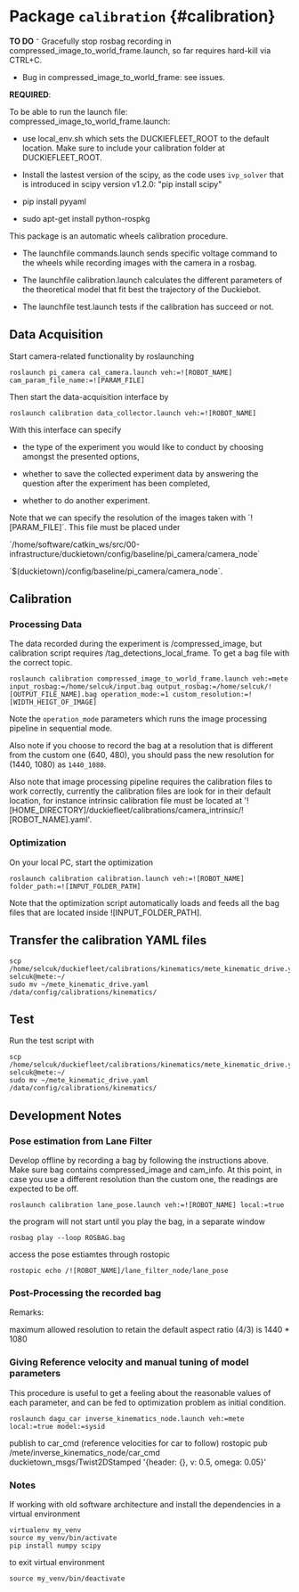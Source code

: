 # Package `calibration` {#calibration}

<move-here src='#pkg_name-autogenerated'/>

**TO DO**
⁻ Gracefully stop rosbag recording in compressed_image_to_world_frame.launch, so far requires hard-kill via CTRL+C.
- Bug in compressed_image_to_world_frame: see issues.

**REQUIRED**:

To be able to run the launch file: compressed_image_to_world_frame.launch:

* use local_env.sh which sets the DUCKIEFLEET_ROOT to the default location. Make sure to include your calibration folder at DUCKIEFLEET_ROOT.

* Install the lastest version of the scipy, as the code uses `ivp_solver` that is introduced in scipy version v1.2.0: "pip install scipy"

* pip install pyyaml

* sudo apt-get install python-rospkg

This package is an automatic wheels calibration procedure.

- The launchfile commands.launch sends specific voltage command to the wheels while recording images with the camera in a rosbag.

- The launchfile calibration.launch calculates the different parameters of the theoretical model that fit best the trajectory of the Duckiebot.

- The launchfile test.launch tests if the calibration has succeed or not.


## Data Acquisition

Start camera-related functionality by roslaunching

```shell
roslaunch pi_camera cal_camera.launch veh:=![ROBOT_NAME] cam_param_file_name:=![PARAM_FILE]
```

Then start the data-acquisition interface by

```shell
roslaunch calibration data_collector.launch veh:=![ROBOT_NAME]
```
With this interface can specify

- the type of the experiment you would like to conduct by choosing amongst the presented options,

- whether to save the collected experiment data by answering the question after the experiment has been completed,

- whether to do another experiment.

Note that we can specify the resolution of the images taken with ´![PARAM_FILE]´. This file must be placed under

´/home/software/catkin_ws/src/00-infrastructure/duckietown/config/baseline/pi_camera/camera_node´



´$(duckietown)/config/baseline/pi_camera/camera_node´.

## Calibration  

### Processing Data

The data recorded during the experiment is /compressed_image, but calibration script requires /tag_detections_local_frame. To get a bag file with the correct topic.

```shell
roslaunch calibration compressed_image_to_world_frame.launch veh:=mete input_rosbag:=/home/selcuk/input.bag output_rosbag:=/home/selcuk/![OUTPUT_FILE_NAME].bag operation_mode:=1 custom_resolution:=![WIDTH_HEIGT_OF_IMAGE]
```

Note the `operation_mode` parameters which runs the image processing pipeline in sequential mode.

Also note if you choose to record the bag at a resolution that is different from the custom one (640, 480), you should pass the new resolution for (1440, 1080) as `1440_1080`.

Also note that image processing pipeline requires the calibration files to work correctly, currently the calibration files are look for in their default location, for instance intrinsic calibration file must be located at '![HOME_DIRECTORY]/duckiefleet/calibrations/camera_intrinsic/![ROBOT_NAME].yaml'.

### Optimization

On your local PC, start the optimization

```shell
roslaunch calibration calibration.launch veh:=![ROBOT_NAME] folder_path:=![INPUT_FOLDER_PATH]
```

 Note that the optimization script automatically loads and feeds all the bag files that are located inside ![INPUT_FOLDER_PATH].

## Transfer the calibration YAML files

```shell
scp /home/selcuk/duckiefleet/calibrations/kinematics/mete_kinematic_drive.yaml selcuk@mete:~/
sudo mv ~/mete_kinematic_drive.yaml /data/config/calibrations/kinematics/
```
## Test

Run the test script with
```shell
scp /home/selcuk/duckiefleet/calibrations/kinematics/mete_kinematic_drive.yaml selcuk@mete:~/
sudo mv ~/mete_kinematic_drive.yaml /data/config/calibrations/kinematics/
```

## Development Notes
### Pose estimation from Lane Filter

Develop offline by recording a bag by following the instructions above. Make sure bag contains compressed_image and cam_info. At this point, in case you use a different resolution than the custom one, the readings are expected to be off.

```shell
roslaunch calibration lane_pose.launch veh:=![ROBOT_NAME] local:=true
```

the program will not start until you play the bag, in a separate window

```shell
rosbag play --loop ROSBAG.bag
```

access the pose estiamtes through rostopic

```shell
rostopic echo /![ROBOT_NAME]/lane_filter_node/lane_pose
```

### Post-Processing the recorded bag

Remarks:

maximum allowed resolution to retain the default aspect ratio (4/3) is 1440 * 1080

### Giving Reference velocity and manual tuning of model parameters

This procedure is useful to get a feeling about the reasonable values of each parameter, and can be fed to optimization problem as initial condition.

```shell
roslaunch dagu_car inverse_kinematics_node.launch veh:=mete local:=true model:=sysid
```

publish to car_cmd (reference velocities for car to follow)
rostopic pub /mete/inverse_kinematics_node/car_cmd duckietown_msgs/Twist2DStamped '{header: {}, v: 0.5, omega: 0.05}'


### Notes

If working with old software architecture and install the dependencies in a virtual environment

```shell
virtualenv my_venv
source my_venv/bin/activate
pip install numpy scipy
```

to exit virtual environment

```shell
source my_venv/bin/deactivate
```
